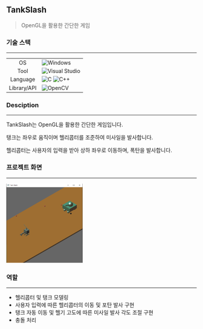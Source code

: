 ## TankSlash

> OpenGL을 활용한 간단한 게임
### 기술 스택
---
<table>
    <tr>
        <td style="text-align: center"> OS </td>
        <td>   
            <img src="https://img.shields.io/badge/windows-FCC624?style=for-the-badge&logo=windows&logoColor=black" alt = "Windows"> 
        </td>
    </tr>
    <tr>
         <td style="text-align: center"> Tool </td> 
         <td>  
             <img src="https://img.shields.io/badge/visualstudio-339AF0?style=for-the-badge&logo=visualstudio&logoColor=white" alt = "Visual Studio">
         </td>
    </tr>
    <tr>
        <td style="text-align: center"> Language </td>
        <td>   
            <img src="https://img.shields.io/badge/c-E34F26?style=for-the-badge&logo=c&logoColor=white"alt = "C"> 
             <img src="https://img.shields.io/badge/c++-00599C?style=for-the-badge&logo=c%2B%2B&logoColor=white" alt ="C++">
        </td>
    </tr>
    <tr>
         <td style="text-align: center"> Library/API </td> 
         <td>
         <img src="https://img.shields.io/badge/openGL-F05032?style=for-the-badge&logo=openGL&logoColor=white" alt = "OpenCV">
         </td>
    </tr>
</table>

### Desciption
---

TankSlash는 OpenGL을 활용한 간단한 게임입니다. 

탱크는 좌우로 움직이며 헬리콥터를 조준하여 미사일을 발사합니다. 

헬리콥터는 사용자의 입력을 받아 상하 좌우로 이동하며, 폭탄을 발사합니다.

### 프로젝트 화면
---
<img src="https://github.com/rloJo/TankSlash/blob/master/AssetReadMe/PlayImg.PNG" width="40%" height="40%"/>

### 역할 
---
- 헬리콥터 및 탱크 모델링
- 사용자 입력에 따른 헬리콥터의 이동 및 포탄 발사 구현
- 탱크 자동 이동 및 헬기 고도에 따른 미사일 발사 각도 조절 구현
- 충돌 처리

